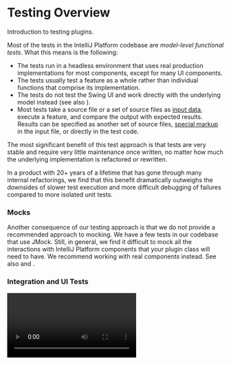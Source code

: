 <!-- Copyright 2000-2025 JetBrains s.r.o. and contributors. Use of this source code is governed by the Apache 2.0 license. -->

# Testing Overview

<link-summary>Introduction to testing plugins.</link-summary>

Most of the tests in the IntelliJ Platform codebase are *model-level functional tests*.
What this means is the following:

* The tests run in a headless environment that uses real production implementations for most components, except for many UI components.
* The tests usually test a feature as a whole rather than individual functions that comprise its implementation.
* The tests do not test the Swing UI and work directly with the underlying model instead (see also [](#integration-and-ui-tests)).
* Most tests take a source file or a set of source files as [input data](test_project_and_testdata_directories.md), execute a feature, and compare the output with expected results.
  Results can be specified as another set of source files, [special markup](testing_highlighting.md) in the input file, or directly in the test code.

The most significant benefit of this test approach is that tests are very stable and require very little maintenance once written, no matter how much the underlying implementation is refactored or rewritten.

In a product with 20+ years of a lifetime that has gone through many internal refactorings, we find that this benefit dramatically outweighs the downsides of slower test execution and more difficult debugging of failures compared to more isolated unit tests.

### Mocks

Another consequence of our testing approach is that we do not provide a recommended approach to mocking.
We have a few tests in our codebase that use JMock.
Still, in general, we find it difficult to mock all the interactions with IntelliJ Platform components that your plugin class will need to have.
We recommend working with real components instead.
See also [](testing_faq.md#how-to-replace-a-componentservice-in-tests) and [](testing_faq.md#how-to-replace-extension-points-in-tests).

### Integration and UI Tests

<video src="https://www.youtube.com/watch?v=UJexzfG01Qo"/>

Check out [](integration_tests_intro.md) tutorial that guides through setup process and writing the first test.

## Topics

<snippet id="testSamples">

> Check out [this step-by-step tutorial](writing_tests_for_plugins.md) teaching how to write and run automated tests for your custom language plugin.
> Also, code samples
> [comparing_string_references_inspection](%gh-sdk-samples-master%/comparing_string_references_inspection)
> and [conditional_operator_intention](%gh-sdk-samples-master%/conditional_operator_intention) demonstrate using tests.
>
{style="note"}

</snippet>

* [](tests_and_fixtures.md)
* [](light_and_heavy_tests.md)
* [](test_project_and_testdata_directories.md)
* [](writing_tests.md)
* [](testing_highlighting.md)
* [](testing_faq.md)

<include from="snippets.topic" element-id="missingContent"/>
